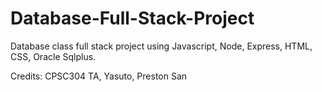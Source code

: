# Database-Full-Stack-Project

Database class full stack project using Javascript, Node, Express, HTML, CSS, Oracle Sqlplus. 

Credits: CPSC304 TA, Yasuto, Preston San 
